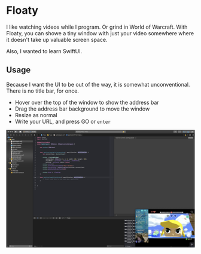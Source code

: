 # Floaty

I like watching videos while I program. Or grind in World of Warcraft. With Floaty, you can showe a tiny window with just your video somewhere where it doesn't take up valuable screen space.

Also, I wanted to learn SwiftUI.

## Usage

Because I want the UI to be out of the way, it is somewhat unconventional. There is no title bar, for once.
- Hover over the top of the window to show the address bar
- Drag the address bar background to move the window
- Resize as normal
- Write your URL, and press GO or `enter`

![Floaty running while I program](floaty.jpg)

